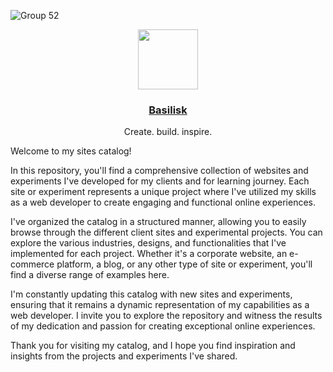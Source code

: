 ![Group 52](https://github.com/rcmtc/.github/assets/20276785/182c51b0-2290-431e-8973-c8ea5d0cc17c)


<p align="center">
  <a href="cmtcristian.com">
  <img src="https://github.com/rcmtc/.github/assets/20276785/9519a9f8-0513-4083-b2be-4bc1b5530a19" height="96">
    <h3 align="center">Basilisk</h3>
  </a>
</p>



<p align="center">
 Create. build. inspire.
</p>

Welcome to my sites catalog!

In this repository, you'll find a comprehensive collection of websites and experiments I've developed for my clients and for learning journey. Each site or experiment represents a unique project where I've utilized my skills as a web developer to create engaging and functional online experiences.

I've organized the catalog in a structured manner, allowing you to easily browse through the different client sites and experimental projects. You can explore the various industries, designs, and functionalities that I've implemented for each project. Whether it's a corporate website, an e-commerce platform, a blog, or any other type of site or experiment, you'll find a diverse range of examples here.

<!-- This catalog serves as a testament to my expertise and the quality of work I deliver to my clients. It showcases my ability to understand their requirements and translate them into visually appealing and highly functional websites and experimental projects. As you navigate through the catalog, you'll get a glimpse of my problem-solving skills and attention to detail. -->

I'm constantly updating this catalog with new sites and experiments, ensuring that it remains a dynamic representation of my capabilities as a web developer. I invite you to explore the repository and witness the results of my dedication and passion for creating exceptional online experiences.

Thank you for visiting my catalog, and I hope you find inspiration and insights from the projects and experiments I've shared.

